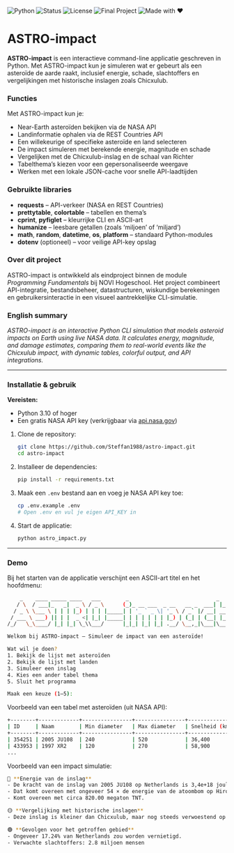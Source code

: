 ![Python](https://img.shields.io/badge/python-3.10%2B-blue)
![Status](https://img.shields.io/badge/status-active-success)
![License](https://img.shields.io/badge/license-MIT-green)
![Final Project](https://img.shields.io/badge/NOVI-Final%20Project-orange)
![Made with ❤️](https://img.shields.io/badge/Made%20with-❤️-red)


# ASTRO-impact

**ASTRO-impact** is een interactieve command-line applicatie geschreven in Python.
Met ASTRO-impact kun je simuleren wat er gebeurt als een asteroïde de aarde raakt, inclusief energie, schade, slachtoffers en vergelijkingen met historische inslagen zoals Chicxulub.

### Functies

Met ASTRO-impact kun je:

* Near-Earth asteroïden bekijken via de NASA API
* Landinformatie ophalen via de REST Countries API
* Een willekeurige of specifieke asteroïde en land selecteren
* De impact simuleren met berekende energie, magnitude en schade
* Vergelijken met de Chicxulub-inslag en de schaal van Richter
* Tabelthema’s kiezen voor een gepersonaliseerde weergave
* Werken met een lokale JSON-cache voor snelle API-laadtijden

### Gebruikte libraries

* **requests** – API-verkeer (NASA en REST Countries)
* **prettytable**, **colortable** – tabellen en thema’s
* **cprint**, **pyfiglet** – kleurrijke CLI en ASCII-art
* **humanize** – leesbare getallen (zoals ‘miljoen’ of ‘miljard’)
* **math**, **random**, **datetime**, **os**, **platform** – standaard Python-modules
* **dotenv** (optioneel) – voor veilige API-key opslag

### Over dit project

ASTRO-impact is ontwikkeld als eindproject binnen de module *Programming Fundamentals* bij NOVI Hogeschool.
Het project combineert API-integratie, bestandsbeheer, datastructuren, wiskundige berekeningen en gebruikersinteractie in een visueel aantrekkelijke CLI-simulatie.

### English summary

*ASTRO-impact is an interactive Python CLI simulation that models asteroid impacts on Earth using live NASA data. It calculates energy, magnitude, and damage estimates, comparing them to real-world events like the Chicxulub impact, with dynamic tables, colorful output, and API integrations.*

---

### Installatie & gebruik

**Vereisten:**

* Python 3.10 of hoger
* Een gratis NASA API key (verkrijgbaar via [api.nasa.gov](https://api.nasa.gov))

1. Clone de repository:

   ```bash
   git clone https://github.com/Steffan1988/astro-impact.git
   cd astro-impact
   ```

2. Installeer de dependencies:

   ```bash
   pip install -r requirements.txt
   ```

3. Maak een `.env` bestand aan en voeg je NASA API key toe:

   ```bash
   cp .env.example .env
   # Open .env en vul je eigen API_KEY in
   ```

4. Start de applicatie:

   ```bash
   python astro_impact.py
   ```

---

### Demo

Bij het starten van de applicatie verschijnt een ASCII-art titel en het hoofdmenu:

```bash
    _    ____ _____ ____   ___        _                            _   
   / \  / ___|_   _|  _ \ / _ \      (_)_ __ ___  _ __   __ _  ___| |_ 
  / _ \ \___ \ | | | |_) | | | |_____| | '_ ` _ \| '_ \ / _` |/ __| __|
 / ___ \ ___) || | |  _ <| |_| |_____| | | | | | | |_) | (_| | (__| |_ 
/_/   \_\____/ |_| |_| \_\\___/      |_|_| |_| |_| .__/ \__,_|\___|\__|

Welkom bij ASTRO-impact — Simuleer de impact van een asteroïde!

Wat wil je doen?
1. Bekijk de lijst met asteroïden
2. Bekijk de lijst met landen
3. Simuleer een inslag
4. Kies een ander tabel thema
5. Sluit het programma

Maak een keuze (1–5): 
````

Voorbeeld van een tabel met asteroïden (uit NASA API):

```bash
+--------+-------------+----------------+----------------+----------------+----------------+------------+
| ID     | Naam        | Min diameter   | Max diameter   | Snelheid (km/u)| Afstand (km)   | Gevaarlijk?|
+--------+-------------+----------------+----------------+----------------+----------------+------------+
| 354251 | 2005 JU108  | 240            | 520            | 36,400         | 5,320,000      | Nee        |
| 433953 | 1997 XR2    | 120            | 270            | 58,900         | 9,840,000      | Ja         |
...
```

Voorbeeld van een impact simulatie:

```bash
🔴 **Energie van de inslag**  
- De kracht van de inslag van 2005 JU108 op Netherlands is 3,4e+18 joules.  
- Dat komt overeen met ongeveer 54 × de energie van de atoombom op Hiroshima.  
- Komt overeen met circa 820.00 megaton TNT.  

🟡 **Vergelijking met historische inslagen**  
- Deze inslag is kleiner dan Chicxulub, maar nog steeds verwoestend op regionale schaal.  

🟢 **Gevolgen voor het getroffen gebied**  
- Ongeveer 17.24% van Netherlands zou worden vernietigd.  
- Verwachte slachtoffers: 2.8 miljoen mensen
